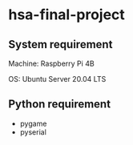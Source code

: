 # hsa-final-project

## System requirement

Machine: Raspberry Pi 4B

OS: Ubuntu Server 20.04 LTS

## Python requirement

- pygame
- pyserial

